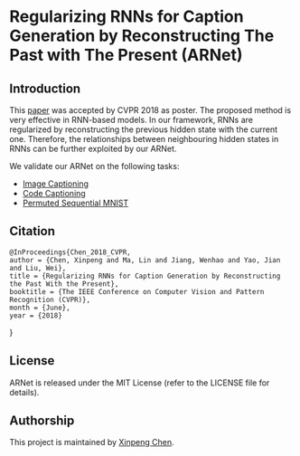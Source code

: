 # Regularizing RNNs for Caption Generation by Reconstructing The Past with The Present (ARNet)

## Introduction
This [paper](http://openaccess.thecvf.com/content_cvpr_2018/html/Chen_Regularizing_RNNs_for_CVPR_2018_paper.html) was accepted by CVPR 2018 as poster. The proposed method is very effective in RNN-based models.  In our framework, RNNs are regularized by reconstructing the previous hidden state with the current one. Therefore, the relationships between neighbouring hidden states in RNNs can be further exploited by our ARNet.


We validate our ARNet on the following tasks:
 - [Image Captioning](https://github.com/chenxinpeng/ARNet/tree/master/image_captioning)
 - [Code Captioning](https://github.com/chenxinpeng/ARNet/tree/master/code_captioning)
 - [Permuted Sequential MNIST](https://github.com/chenxinpeng/ARNet/tree/master/permuted_sequential_mnist)


## Citation

    @InProceedings{Chen_2018_CVPR,
    author = {Chen, Xinpeng and Ma, Lin and Jiang, Wenhao and Yao, Jian and Liu, Wei},
    title = {Regularizing RNNs for Caption Generation by Reconstructing the Past With the Present},
    booktitle = {The IEEE Conference on Computer Vision and Pattern Recognition (CVPR)},
    month = {June},
    year = {2018}
}

## License
ARNet is released under the MIT License (refer to the LICENSE file for details).


## Authorship
This project is maintained by [Xinpeng Chen](https://chenxinpeng.github.io/).